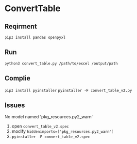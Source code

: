 # ConvertTable

## Reqirment
`pip3 install pandas openpyxl`

## Run
`python3 convert_table.py /path/to/excel /output/path`

## Complie
`pip3 install pyinstaller`
`pyinstaller -F convert_table_v2.py`

## Issues
No model named 'pkg_resources.py2_warn'

1. open `convert_table_v2.spec`
2. modify `hiddenimports=['pkg_resources.py2_warn']`
3. `pyinstaller -F convert_table_v2.spec`
